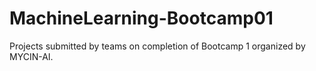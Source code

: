 # MachineLearning-Bootcamp01
Projects submitted by teams on completion of Bootcamp 1 organized by MYCIN-AI.
